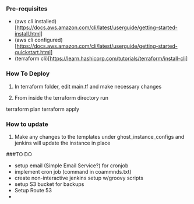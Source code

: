 ### Pre-requisites
- (aws cli installed)[https://docs.aws.amazon.com/cli/latest/userguide/getting-started-install.html]
- (aws cli configured)[https://docs.aws.amazon.com/cli/latest/userguide/getting-started-quickstart.html]
- (terraform cli)[https://learn.hashicorp.com/tutorials/terraform/install-cli]

### How To Deploy
1. In terraform folder, edit main.tf and make necessary changes

2. From inside the terraform directory run

terraform plan
terraform apply

### How to update
1. Make any changes to the templates under ghost_instance_configs and jenkins will update the instance in place


###TO DO
- setup email (Simple Email Service?) for cronjob
- implement cron job (command in coammnds.txt)
- create non-interactive jenkins setup w/groovy scripts
- setup S3 bucket for backups
- Setup Route 53
- 